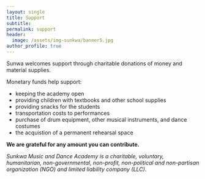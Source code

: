 ```yaml
---
layout: single
title: Support 
subtitle:
permalink: support
header:
  image: /assets/img-sunkwa/banner5.jpg
author_profile: true
---
```


Sunwa welcomes support through charitable donations of money and material supplies.

Monetary funds help support:
* keeping the academy open
* providing children with textbooks and other school supplies
* providing snacks for the students
* transportation costs to performances
* purchase of drum equipment, other musical instruments, and dance costumes
* the acquistion of a permanent rehearsal space

**We are grateful for any amount you can contribute.**

_Sunkwa Music and Dance Academy is a charitable, voluntary, humanitarian, non-governmental, non-profit, non-political and non-partisan organization (NGO) and limited liability company (LLC)._